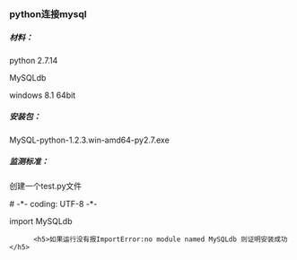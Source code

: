 <h3>python连接mysql</h3>
<h5>材料：</h5>
          <p>python 2.7.14</p>
          <p>MySQLdb</p>
          <p>windows 8.1 64bit</p>
    <h5>安装包： </h5>     
          <p>MySQL-python-1.2.3.win-amd64-py2.7.exe</p>
    <h5>监测标准：</h5>
          <p>创建一个test.py文件</p>
          <p># -*- coding: UTF-8 -*-</p>
          <p>import MySQLdb</p>

          <h5>如果运行没有报ImportError:no module named MySQLdb 则证明安装成功</h5>
